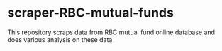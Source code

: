 # scraper-RBC-mutual-funds
This repository scraps data from RBC mutual fund online database and does various analysis on these data.

